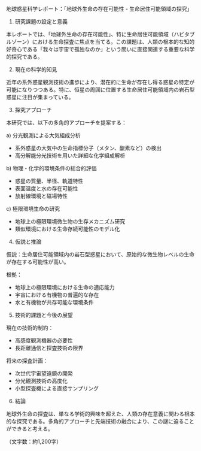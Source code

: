 地球惑星科学レポート：「地球外生命の存在可能性 - 生命居住可能領域の探究」

1. 研究課題の設定と意義

本レポートでは、「地球外生命の存在可能性」、特に生命居住可能領域（ハビタブルゾーン）における生命探査に焦点を当てる。この課題は、人類の根本的な知的好奇心である「我々は宇宙で孤独なのか」という問いに直接関連する重要な科学的探究である。

2. 現在の科学的知見

近年の系外惑星観測技術の進歩により、潜在的に生命が存在し得る惑星の特定が可能になりつつある。特に、恒星の周囲に位置する生命居住可能領域内の岩石型惑星に注目が集まっている。

3. 探究アプローチ

本研究では、以下の多角的アプローチを提案する：

a) 分光観測による大気組成分析
- 系外惑星の大気中の生命指標分子（メタン、酸素など）の検出
- 高分解能分光技術を用いた詳細な化学組成解析

b) 物理・化学的環境条件の総合的評価
- 惑星の質量、半径、軌道特性
- 表面温度と水の存在可能性
- 放射線環境と磁場特性

c) 極限環境生命の研究
- 地球上の極限環境微生物の生存メカニズム研究
- 類似環境における生命存続可能性のモデル化

4. 仮説と推論

仮説：生命居住可能領域内の岩石型惑星において、原始的な微生物レベルの生命が存在する可能性が高い。

根拠：
- 地球上の極限環境における生命の適応能力
- 宇宙における有機物の普遍的な存在
- 水と有機物が共存可能な環境条件

5. 技術的課題と今後の展望

現在の技術的制約：
- 高感度観測機器の必要性
- 長距離通信と探査技術の限界

将来の探査計画：
- 次世代宇宙望遠鏡の開発
- 分光観測技術の高度化
- 小型探査機による直接サンプリング

6. 結論

地球外生命の探査は、単なる学術的興味を超えた、人類の存在意義に関わる根本的な探究である。多角的アプローチと先端技術の融合により、この謎に迫ることができると考える。

（文字数：約1,200字）